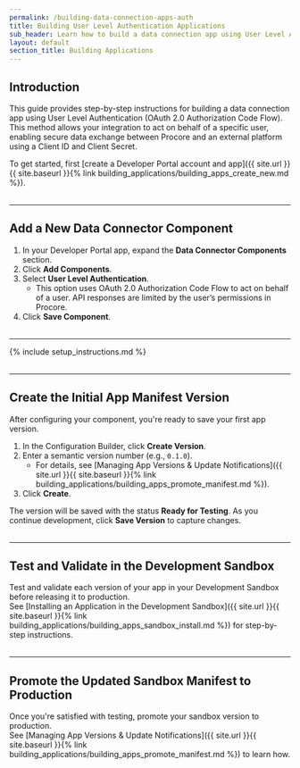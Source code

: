 ```yaml
---
permalink: /building-data-connection-apps-auth
title: Building User Level Authentication Applications
sub_header: Learn how to build a data connection app using User Level Authentication (OAuth 2.0) to act on behalf of a Procore user.
layout: default
section_title: Building Applications
---
```


## Introduction
This guide provides step-by-step instructions for building a data connection app using User Level Authentication (OAuth 2.0 Authorization Code Flow). This method allows your integration to act on behalf of a specific user, enabling secure data exchange between Procore and an external platform using a Client ID and Client Secret.

To get started, first [create a Developer Portal account and app]({{ site.url }}{{ site.baseurl }}{% link building_applications/building_apps_create_new.md %}).
<br><br>

***
## Add a New Data Connector Component
1. In your Developer Portal app, expand the **Data Connector Components** section.
2. Click **Add Components**.
3. Select **User Level Authentication**.
   - This option uses OAuth 2.0 Authorization Code Flow to act on behalf of a user. API responses are limited by the user’s permissions in Procore.
4. Click **Save Component**.
<br><br>

***
<a name="define-setup-instructions"></a>
{% include setup_instructions.md %}
<br><br>

***
## Create the Initial App Manifest Version
After configuring your component, you're ready to save your first app version.

1. In the Configuration Builder, click **Create Version**.
2. Enter a semantic version number (e.g., `0.1.0`).  
   - For details, see [Managing App Versions & Update Notifications]({{ site.url }}{{ site.baseurl }}{% link building_applications/building_apps_promote_manifest.md %}).
3. Click **Create**.

The version will be saved with the status **Ready for Testing**. As you continue development, click **Save Version** to capture changes.
<br><br>

***
## Test and Validate in the Development Sandbox
Test and validate each version of your app in your Development Sandbox before releasing it to production.  
See [Installing an Application in the Development Sandbox]({{ site.url }}{{ site.baseurl }}{% link building_applications/building_apps_sandbox_install.md %}) for step-by-step instructions.
<br><br>

***
## Promote the Updated Sandbox Manifest to Production
Once you're satisfied with testing, promote your sandbox version to production.  
See [Managing App Versions & Update Notifications]({{ site.url }}{{ site.baseurl }}{% link building_applications/building_apps_promote_manifest.md %}) to learn how.
